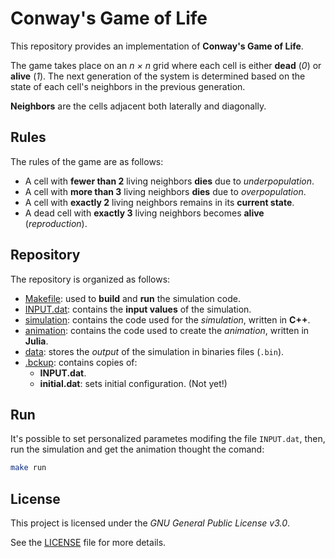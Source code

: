 # Conway's Game of Life

This repository provides an implementation of __Conway's Game of Life__.

The game takes place on an _n × n_ grid where each cell is either __dead__ (_0_) or __alive__ (_1_).
The next generation of the system is determined based on the state of each cell's neighbors in the previous generation.

__Neighbors__ are the cells adjacent both laterally and diagonally.

## Rules

The rules of the game are as follows:

- A cell with __fewer than 2__ living neighbors __dies__ due to _underpopulation_.
- A cell with __more than 3__ living neighbors __dies__ due to _overpopulation_.
- A cell with __exactly 2__ living neighbors remains in its __current state__.
- A dead cell with __exactly 3__ living neighbors becomes __alive__ (_reproduction_).

## Repository

The repository is organized as follows:

- [Makefile](Makefile): used to __build__ and __run__ the simulation code.
- [INPUT.dat](INPUT.dat): contains the __input values__ of the simulation.
- [simulation](simulation): contains the code used for the _simulation_, written in __C++__.
- [animation](animation): contains the code used to create the _animation_, written in __Julia__.
- [data](data): stores the _output_ of the simulation in binaries files (`.bin`).
- [.bckup](.bckup): contains copies of:
  - __INPUT.dat__.
  - __initial.dat__: sets initial configuration. (Not yet!)

## Run

It's possible to set personalized parametes modifing the file `INPUT.dat`, then, run the simulation and get the animation thought the comand:

```bash
make run
```

## License

This project is licensed under the _GNU General Public License v3.0_.

See the [LICENSE](LICENSE) file for more details.
